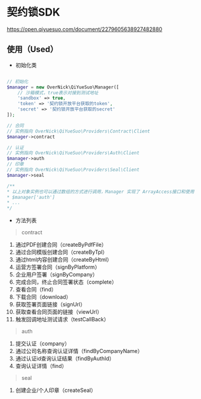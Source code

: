 # 契约锁SDK

https://open.qiyuesuo.com/document/2279605638927482880


## 使用（Used）

- 初始化类
```php

// 初始化
$manager = new OverNick\QiYueSuo\Manager([
    // 沙箱模式，true表示对接到测试地址
    'sandbox' => true,
    'token' => '契约锁开放平台获取的token',
    'secret' => '契约锁开放平台获取的secret'
]);

// 合同
// 实例指向 OverNick\QiYueSuo\Providers\Contract\Client
$manager->contract

// 认证
// 实例指向 OverNick\QiYueSuo\Providers\Auth\Client
$manager->auth
// 印章
// 实例指向 OverNick\QiYueSuo\Providers\Seal\Client
$manager->seal

/**
* 以上对象实例也可以通过数组的方式进行调用，Manager 实现了 ArrayAccess接口和使用了__get，__set方法
* $manager['auth']
* ...
*/
```


- 方法列表

> contract

1. 通过PDF创建合同（createByPdfFile）
2. 通过合同模版创建合同（createByTpl）
3. 通过html内容创建合同（createByHtml）
4. 运营方签署合同（signByPlatform）
5. 企业用户签署（signByCompany）
6. 完成合同，终止合同签署状态（complete）
7. 查看合同（find）
8. 下载合同（download）
9. 获取签署页面链接（signUrl）
10. 获取查看合同页面的链接（viewUrl）
11. 触发回调地址测试请求（testCallBack）

> auth
1. 提交认证（company）
2. 通过公司名称查询认证详情（findByCompanyName）
3. 通过认证id查询认证结果（findByAuthId）
4. 查询认证详情（find）

> seal
1. 创建企业/个人印章（createSeal）
